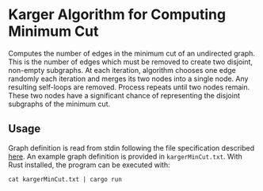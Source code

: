 # Karger Algorithm for Computing Minimum Cut
Computes the number of edges in the minimum cut of an undirected graph.  This is the number of edges which must be removed to create two disjoint, non-empty subgraphs.  At each iteration, algorithm chooses one edge randomly each iteration and merges its two nodes into a single node.  Any resulting self-loops are removed.  Process repeats until two nodes remain.  These two nodes have a significant chance of representing the disjoint subgraphs of the minimum cut.

## Usage
Graph definition is read from stdin following the file specification described [here](https://github.com/beaunus/stanford-algs/tree/master/testCases/course1/assignment4MinCut#1).  An example graph definition is provided in `kargerMinCut.txt`.  With Rust installed, the program can be executed with:
```
cat kargerMinCut.txt | cargo run
```
